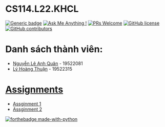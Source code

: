 # CS114.L22.KHCL
[![Generic badge](https://img.shields.io/badge/Status-working-<COLOR>.svg)](https://shields.io/)
[![Ask Me Anything !](https://img.shields.io/badge/Ask%20me-anything-1abc9c.svg)](https://github.com/anhquan075/CS114.L22.KHCL/issues/new)
[![PRs Welcome](https://img.shields.io/badge/PRs-welcome-brightgreen.svg?style=flat-square)](http://makeapullrequest.com)
[![GitHub license](https://img.shields.io/github/license/Naereen/StrapDown.js.svg)](https://github.com/anhquan075/CS114.L22.KHCL/blob/master/LICENSE)
[![GitHub contributors](https://img.shields.io/github/contributors/Naereen/StrapDown.js.svg)](https://github.com/anhquan075/CS114.L22.KHCL/graphs/contributors/)
# Danh sách thành viên:
- [Nguyễn Lê Anh Quân](https://github.com/anhquan075 "Quân's github") - 19522081
- [Lý Hoàng Thuận](https://github.com/20-8-21-1-14 "Thuận's github") - 19522315
# [Assignments](https://github.com/anhquan075/CS114.L22.KHCL/tree/main/Assignments "Assignments")
- [Assginment 1](https://github.com/anhquan075/CS114.L22.KHCL/tree/main/Assignments/Assignments_1)
- [Assginment 2](https://github.com/anhquan075/CS114.L22.KHCL/tree/main/Assignments/Assignments_2)

[![forthebadge made-with-python](http://ForTheBadge.com/images/badges/made-with-python.svg)](https://www.python.org/)
